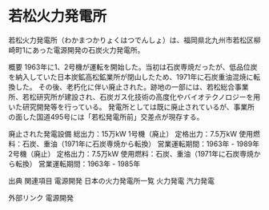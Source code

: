 # 若松火力発電所

若松火力発電所（わかまつかりょくはつでんしょ）は、福岡県北九州市若松区柳崎町1にあった電源開発の石炭火力発電所。

概要
1963年に1、2号機が運転を開始した。当初は石炭専焼だったが、低品位炭を納入していた日本炭鉱高松鉱業所が閉山したため、1971年に石炭重油混焼に転換した。
その後、老朽化に伴い廃止された。跡地の一部には、若松総合事業所、若松研究所が建設され、石炭ガス化技術の高度化やバイオテクノロジーを用いた研究開発等を行っている。
発電所としては既に廃止されているが、事業所の面した国道495号には「若松発電所前」交差点が現存する。

廃止された発電設備
総出力：15万kW
1号機（廃止）
定格出力：7.5万kW
使用燃料：石炭、重油（1971年に石炭専焼から転換）
営業運転期間：1963年 - 1989年
2号機（廃止）
定格出力：7.5万kW
使用燃料：石炭、重油（1971年に石炭専焼から転換）
営業運転期間：1963年 - 1985年

出典
関連項目
電源開発
日本の火力発電所一覧
火力発電
汽力発電

外部リンク
電源開発